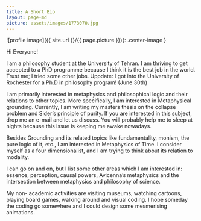 ```yaml
---
title: A Short Bio
layout: page-md
picture: assets/images/1773070.jpg
---
```



![profile image]({{ site.url }}/{{ page.picture }}){: .center-image } 


Hi Everyone!

I am a philosophy student at the University of Tehran. I am thriving to get accepted to a PhD programme because I think it is the best job in the world. Trust me; I tried some other jobs.
Uppdate: I got into the University of Rochester for  a Ph.D in philosophy program! (June 30th)

I am primarily interested in metaphysics and philosophical logic and their relations to other topics. More specifically, I am interested in Metaphysical grounding.  Currently, I am writing my masters thesis on the collapse problem and Sider’s principle of purity. If you are interested in this subject, drop me an e-mail and let us discuss. You will probably help me to sleep at nights because this issue is keeping me awake nowadays.

Besides Grounding and its related topics like fundamentality, monism, the pure logic of it, etc., I am interested in Metaphysics of Time. I consider myself as a four dimensionalist, and I am trying to think about its relation to modality.

I can go on and on, but I list some other areas which I am interested in: essence, perception, causal powers, Avicenna’s metaphysics and the intersection between metaphysics and philosophy of science.

My non- academic activities are visiting museums, watching cartoons, playing board games, walking around and visual coding. I hope someday the coding go somewhere and I could design some mesmerising animations.

